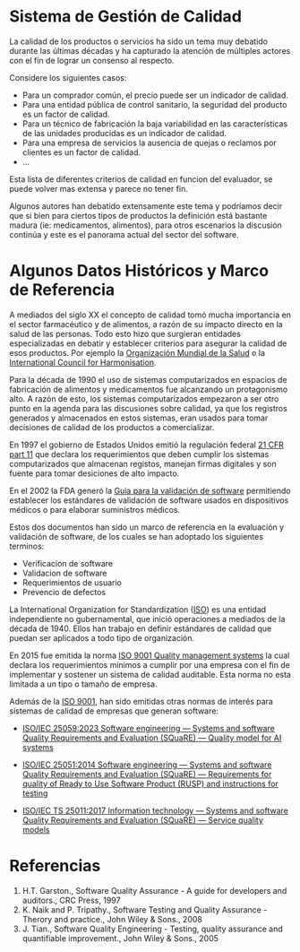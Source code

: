 # Sistema de Gestión de Calidad

La calidad de los productos o servicios ha sido un tema muy debatido durante las últimas décadas y ha capturado la atención de múltiples actores con el fin de lograr un consenso al respecto.

Considere los siguientes casos:

- Para un comprador común, el precio puede ser un indicador de calidad.
- Para una entidad pública de control sanitario, la seguridad del producto es un factor de calidad.
- Para un técnico de fabricación la baja variabilidad en las características de las unidades producidas es un indicador de calidad. 
- Para una empresa de servicios la ausencia de quejas o reclamos por clientes es un factor de calidad.
- ...

Esta lista de diferentes criterios de calidad en funcion del evaluador, se puede volver mas extensa y parece no tener fin. 

Algunos autores han debatido extensamente este tema y podríamos decir que si bien para ciertos tipos de productos la definición está bastante madura (ie: medicamentos, alimentos), para otros escenarios la discusión continúa  y este es el panorama actual del sector del software. 

# Algunos Datos Históricos y Marco de Referencia

A mediados del siglo XX el concepto de calidad tomó mucha importancia en el sector farmacéutico y de alimentos, a razón de su impacto directo en la salud de las personas. Todo esto hizo que surgieran entidades especializadas en debatir y establecer criterios para asegurar la calidad de esos productos. Por ejemplo la [Organización Mundial de la Salud][who] o la [International Council for Harmonisation][ich].

Para la década de 1990 el uso de sistemas computarizados en espacios de fabricación de alimentos y medicamentos fue alcanzando un protagonismo alto. A razón de esto, los sistemas computarizados empezaron a ser otro punto en la agenda para las discusiones sobre calidad, ya que los registros generados y almacenados en estos sistemas, eran usados para tomar decisiones de calidad de los productos a comercializar. 

En 1997 el gobierno de Estados Unidos emitió la regulación federal [21 CFR part 11][cfr] que declara los requerimientos que deben cumplir los sistemas computarizados que almacenan registos, manejan firmas digitales y son fuente para tomar desiciones de alto impacto. 

En el 2002 la FDA generó la [Guia para la validación de software][guia] permitiendo establecer los estándares de validación de software usados en dispositivos médicos o para elaborar suministros médicos. 

Estos dos documentos han sido un marco de referencia en la evaluación y validación de software, de los cuales se han adoptado los siguientes terminos:

- Verificacion de software
- Validacion de software
- Requerimientos de usuario
- Prevencio de defectos

La International Organization for Standardization ([ISO][iso]) es una entidad independiente no gubernamental, que inició operaciones a mediados de la década de 1940. Ellos han trabajo en definir estándares de calidad que puedan ser aplicados a todo tipo de organización. 

En 2015 fue emitida la norma [ISO 9001 Quality management systems](https://www.iso.org/standard/62085.html) la cual declara los requerimientos mínimos a cumplir por una empresa con el fin de implementar y sostener un sistema de calidad auditable. Esta norma no esta limitada a un tipo o tamaño de empresa. 

Además de la [ISO 9001](https://www.iso.org/standard/62085.html), han sido emitidas otras normas de interés para sistemas de calidad de empresas que generan software:

- [ISO/IEC 25059:2023 Software engineering — Systems and software Quality Requirements and Evaluation (SQuaRE) — Quality model for AI systems](https://www.iso.org/standard/80655.html)

- [ISO/IEC 25051:2014 Software engineering — Systems and software Quality Requirements and Evaluation (SQuaRE) — Requirements for quality of Ready to Use Software Product (RUSP) and instructions for testing](https://www.iso.org/standard/61579.html)

- [ISO/IEC TS 25011:2017 Information technology — Systems and software Quality Requirements and Evaluation (SQuaRE) — Service quality models](https://www.iso.org/standard/35735.html)

# Referencias

1. H.T.  Garston., Software Quality Assurance - A guide for developers and auditors., CRC Press, 1997
2. K. Naik and P. Tripathy., Software Testing and Quality Assurance - Therory and practice., John Wiley & Sons., 2008
3. J. Tian., Software Quality Engineering - Testing, quality assurance and quantifiable improvement.,  John Wiley & Sons., 2005

 
[who]: https://www.who.int/
[ich]: https://www.ich.org/
[iso]: https://www.iso.org
[cfr]: https://www.ecfr.gov/current/title-21/chapter-I/subchapter-A/part-11
[guia]: https://www.fda.gov/media/73141/download
[bnq]: https://www.bnq.qc.ca/en/standardization/business-management/iso-9001.html
